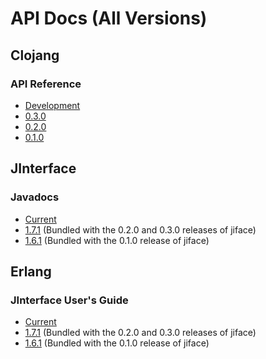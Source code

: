# API Docs (All Versions)

## Clojang

### API Reference

* [Development](../current)
* [0.3.0](../0.3.0)
* [0.2.0](../0.2.0)
* [0.1.0](../0.1.0)

## JInterface

### Javadocs

* [Current](../current/erlang/java)
* [1.7.1](../0.2.0/erlang/java) (Bundled with the 0.2.0 and 0.3.0 releases of jiface)
* [1.6.1](../0.1.0/erlang/java) (Bundled with the 0.1.0 release of jiface)

## Erlang

### JInterface User's Guide

* [Current](../current/erlang/jinterface_users_guide.html)
* [1.7.1](../0.2.0/erlang/jinterface_users_guide.html) (Bundled with the 0.2.0 and 0.3.0 releases of jiface)
* [1.6.1](../0.1.0/erlang/jinterface_users_guide.html) (Bundled with the 0.1.0 release of jiface)
